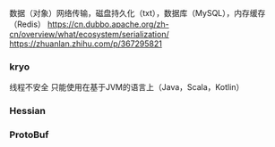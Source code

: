数据（对象）网络传输，磁盘持久化（txt），数据库（MySQL），内存缓存（Redis）
https://cn.dubbo.apache.org/zh-cn/overview/what/ecosystem/serialization/
https://zhuanlan.zhihu.com/p/367295821
### kryo
线程不安全
只能使用在基于JVM的语言上（Java，Scala，Kotlin）

### Hessian



### ProtoBuf

